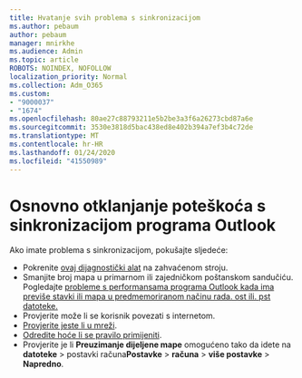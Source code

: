 ```yaml
---
title: Hvatanje svih problema s sinkronizacijom
ms.author: pebaum
author: pebaum
manager: mnirkhe
ms.audience: Admin
ms.topic: article
ROBOTS: NOINDEX, NOFOLLOW
localization_priority: Normal
ms.collection: Adm_O365
ms.custom:
- "9000037"
- "1674"
ms.openlocfilehash: 80ae27c88793211e5b2be3a3f6a26273cbd87a6e
ms.sourcegitcommit: 3530e3818d5bac438ed8e402b394a7ef3b4c72de
ms.translationtype: MT
ms.contentlocale: hr-HR
ms.lasthandoff: 01/24/2020
ms.locfileid: "41550989"
---
```

# <a name="basic-outlook-sync-troubleshooting"></a>Osnovno otklanjanje poteškoća s sinkronizacijom programa Outlook

Ako imate problema s sinkronizacijom, pokušajte sljedeće:

- Pokrenite [ovaj dijagnostički alat](https://aka.ms/sara-outlooksendreceive) na zahvaćenom stroju.
- Smanjite broj mapa u primarnom ili zajedničkom poštanskom sandučiću. Pogledajte [probleme s performansama programa Outlook kada ima previše stavki ili mapa u predmemoriranom načinu rada. ost ili. pst datoteke.](https://support.microsoft.com/help/2768656/outlook-performance-issues-when-there-are-too-many-items-or-folders-in)
- Provjerite može li se korisnik povezati s internetom. 
- [Provjerite jeste li u mreži](https://support.office.com/article/2460e4a8-16c7-47fc-b204-b1549275aac9).
- [Odredite hoće li se pravilo primijeniti](https://support.office.com/article/C24F5DEA-9465-4DF4-AD17-A50704D66C59).
- Provjerite je li **Preuzimanje dijeljene mape** omogućeno tako da idete na **datoteke** > postavki računa**Postavke** > **računa** > **više postavke** > **Napredno**.